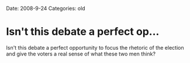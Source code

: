 Date: 2008-9-24
Categories: old

# Isn't this debate a perfect op...

Isn't this debate a perfect opportunity to focus the rhetoric of the election and give the voters a real sense of what these two men think?
